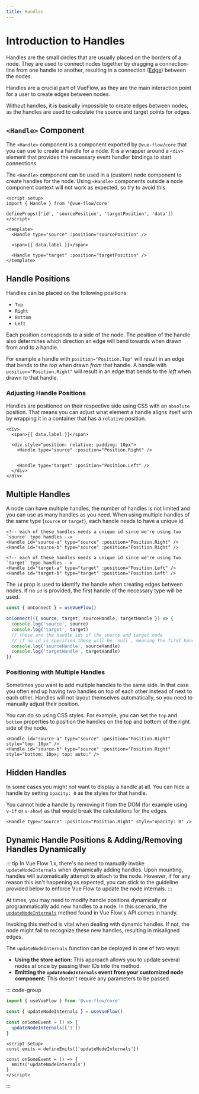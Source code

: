 ```yaml
---
title: Handles
---
```


# Introduction to Handles

Handles are the small circles that are usually placed on the borders of a node. They are used to connect nodes
together by dragging a connection-line from one handle to another, resulting in a connection ([Edge](/guide/edge))
between the nodes.

Handles are a crucial part of VueFlow, as they are the main interaction point for a user to create edges between nodes.

Without handles, it is basically impossible to create edges between nodes, as the handles are used
to calculate the source and target points for edges.

## `<Handle>` Component

The `<Handle>` component is a component exported by `@vue-flow/core` that you can use to create a handle for a node. 
It is a wrapper around a `<div>` element that provides the necessary event handler bindings to start connections.

The `<Handle>` component can be used in a (custom) node component to create handles for the node.
Using `<Handle>` components outside a node component context will not work as expected, so try to avoid this.

```vue
<script setup>
import { Handle } from '@vue-flow/core'
  
defineProps(['id', 'sourcePosition', 'targetPosition', 'data'])
</script>

<template>
  <Handle type="source" :position="sourcePosition" />
  
  <span>{{ data.label }}</span>
  
  <Handle type="target" :position="targetPosition" />
</template>
```

## Handle Positions

Handles can be placed on the following positions:

- `Top`
- `Right`
- `Bottom`
- `Left`

Each position corresponds to a side of the node.
The position of the handle also determines which direction an edge will bend towards when drawn from and to a handle.

For example a handle with `position="Position.Top"` will result in an edge that bends to the *top* when drawn *from* that handle.
A handle with `position="Position.Right"` will result in an edge that bends to the *left* when drawn *to* that handle.

### Adjusting Handle Positions

Handles are positioned on their respective side using CSS with an `absolute` position.
That means you can adjust what element a handle aligns itself with by wrapping it in a container that has a `relative` position.

```vue
<div>
  <span>{{ data.label }}</span>
  
  <div style="position: relative; padding: 10px">
    <Handle type="source" :position="Position.Right" />


    <Handle type="target" :position="Position.Left" />
  </div>
</div>
```

## Multiple Handles

A node can have multiple handles, the number of handles is not limited and you can use as many handles as you need.
When using multiple handles of the same type (`source` or `target`), each handle needs to have a unique id.

```vue
<!-- each of these handles needs a unique id since we're using two `source` type handles -->
<Handle id="source-a" type="source" :position="Position.Right" />
<Handle id="source-b" type="source" :position="Position.Right" />

<!-- each of these handles needs a unique id since we're using two `target` type handles -->
<Handle id="target-a" type="target" :position="Position.Left" />
<Handle id="target-b" type="target" :position="Position.Left" />
```

The `id` prop is used to identify the handle when creating edges between nodes. If no `id` is provided, the first handle 
of the necessary type will be used.

```ts
const { onConnect } = useVueFlow()

onConnect(({ source, target, sourceHandle, targetHandle }) => {
  console.log('source', source)
  console.log('target', target)
  // these are the handle ids of the source and target node
  // if no id is specified these will be `null`, meaning the first handle of the necessary type will be used
  console.log('sourceHandle', sourceHandle)
  console.log('targetHandle', targetHandle)
})
```

### Positioning with Multiple Handles

Sometimes you want to add multiple handles to the same side. In that case you often end up having two handles on top of each other instead of next to each other.
Handles will not layout themselves automatically, so you need to manually adjust their position.

You can do so using CSS styles. 
For example, you can set the `top` and `bottom` properties to position the handles on the top and bottom of the right side of the node.
```vue
<Handle id="source-a" type="source" :position="Position.Right" style="top: 10px" />
<Handle id="source-b" type="source" :position="Position.Right" style="bottom: 10px; top: auto;" />
```

## Hidden Handles

In some cases you might not want to display a handle at all. You can hide a handle by setting `opacity: 0` as the styles for that handle.

You cannot hide a handle by removing it from the DOM (for example using `v-if` or `v-show`) as that would break the calculations for the edges.

```vue
<Handle type="source" :position="Position.Right" style="opacity: 0" />
```

## Dynamic Handle Positions & Adding/Removing Handles Dynamically

::: tip
In Vue Flow 1.x, there's no need to manually invoke `updateNodeInternals` when dynamically adding handles.
Upon mounting, handles will automatically attempt to attach to the node.
However, if for any reason this isn't happening as expected, you can stick to the guideline provided below to enforce Vue Flow to update the node internals.
:::

At times, you may need to modify handle positions dynamically or programmatically add new handles to a node. In this scenario, the [`updateNodeInternals`](/typedocs/types/UpdateNodeInternals) method found in Vue Flow's API comes in handy.

Invoking this method is vital when dealing with dynamic handles. If not, the node might fail to recognize these new handles, resulting in misaligned edges.

The `updateNodeInternals` function can be deployed in one of two ways:

- **Using the store action:** This approach allows you to update several nodes at once by passing their IDs into the method.
- **Emitting the `updateNodeInternals` event from your customized node component:** This doesn't require any parameters to be passed.

::: code-group

```js [store action]
import { useVueFlow } from '@vue-flow/core'

const { updateNodeInternals } = useVueFlow()

const onSomeEvent = () => {
  updateNodeInternals(['1'])
}
```

```vue [emit event]
<script setup>
const emits = defineEmits(['updateNodeInternals'])

const onSomeEvent = () => {
  emits('updateNodeInternals')
}
</script>
```

:::
